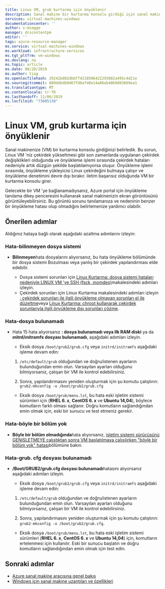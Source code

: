 ```yaml
---
title: Linux VM, grub kurtarma için önyüklenir
description: Sanal makine bir kurtarma konsolu girdiği için sanal makine önyükleme yapamadı
services: virtual-machines-windows
documentationcenter: ''
author: v-miegge
manager: dcscontentpm
editor: ''
tags: azure-resource-manager
ms.service: virtual-machines-windows
ms.workload: infrastructure-services
ms.tgt_pltfrm: vm-windows
ms.devlang: na
ms.topic: article
ms.date: 08/28/2019
ms.author: tiag
ms.openlocfilehash: 29242b802dbbff4218506422293082a495c4d21e
ms.sourcegitcommit: 609d4bdb0467fd0af40e14a86eb40b9d03669ea1
ms.translationtype: MT
ms.contentlocale: tr-TR
ms.lasthandoff: 11/06/2019
ms.locfileid: "73685138"
---
```

# <a name="linux-vm-boots-to-grub-rescue"></a>Linux VM, grub kurtarma için önyüklenir

Sanal makinenize (VM) bir kurtarma konsolu girdiğinizi belirledik. Bu sorun, Linux VM 'niz çekirdek yükseltmesi gibi son zamanlarda uygulanan çekirdek değişiklikleri olduğunda ve önyükleme işlemi sırasında çekirdek hataları nedeniyle artık düzgün şekilde başlatılamıyorsa oluşur. Önyükleme işlemi sırasında, önyükleme yükleyicisi Linux çekirdeğini bulmaya çalışır ve önyükleme denetimini devre dışı bırakır. iletim başarısız olduğunda VM bir kurtarma konsolu girer.

Gelecekte bir VM 'ye bağlanamadıysanız, Azure portal için önyükleme tanılama dikey penceresini kullanarak sanal makinenizin ekran görüntüsünü görüntüleyebilirsiniz. Bu görüntü sorunu tanılamanıza ve nedeninin benzer bir önyükleme hatası olup olmadığını belirlemenize yardımcı olabilir.

## <a name="recommended-steps"></a>Önerilen adımlar

Aldığınız hataya bağlı olarak aşağıdaki azaltma adımlarını izleyin:

### <a name="error---unknown-filesystem"></a>Hata-bilinmeyen dosya sistemi

* **Bilinmeyen**hata dosyalarını alıyorsanız, bu hata önyükleme bölümünde bir dosya sistemi Bozulması veya yanlış bir çekirdek yapılandırması elde edebilir.

   * Dosya sistemi sorunları için [Linux Kurtarma: dosya sistemi hataları nedeniyle LINUX VM 'ye SSH (fsck, ınomdes)](https://blogs.msdn.microsoft.com/linuxonazure/2016/09/13/linux-recovery-cannot-ssh-to-linux-vm-due-to-file-system-errors-fsck-inodes/)makalesindeki adımları izleyin.
   * Çekirdek sorunları için Linux Kurtarma makalesindeki adımları izleyin [: çekirdek sorunları ile ilgili önyükleme olmayan sorunları el ile düzeltme](https://blogs.msdn.microsoft.com/linuxonazure/2016/10/09/linux-recovery-manually-fixing-non-boot-issues-related-to-kernel-problems/)veya [Linux Kurtarma: chroot kullanarak çekirdek sorunlarıyla ilgili önyükleme dışı sorunları çözme](https://blogs.msdn.microsoft.com/linuxonazure/2016/10/09/linux-recovery-fixing-non-boot-issues-related-to-kernel-problems-using-chroot/).
   
### <a name="error---file-not-found"></a>Hata-dosya bulunamadı

* Hata 15 hata alıyorsanız **: dosya bulunamadı veya Ilk RAM diski** ya da **ınitrd/ınitramfs dosyası bulunamadı**, aşağıdaki adımları izleyin.

    * Eksik dosya `/boot/grub2/grub.cfg` veya `initrd/initramfs` aşağıdaki işleme devam edin:

    1. `/etc/default/grub` olduğundan ve doğru/istenen ayarların bulunduğundan emin olun. Varsayılan ayarları olduğunu bilmiyorsanız, çalışan bir VM ile kontrol edebilirsiniz.

    2. Sonra, yapılandırmasını yeniden oluşturmak için şu komutu çalıştırın: `grub2-mkconfig -o /boot/grub2/grub.cfg`

   * Eksik dosya `/boot/grub/menu.lst`, bu hata eski işletim sistemi sürümleri için (**RHEL 6. x**, **CentOS 6. x** ve **Ubuntu 14,04**), böylece komutların farklı olması sağlanır. Doğru komutların sağlandığından emin olmak için, eski bir sunucu ve test etmeniz gerekir.

### <a name="error---no-such-partition"></a>Hata-böyle bir bölüm yok

* **Böyle bir bölüm olmadığında**hata alıyorsanız, [işletim sistemi sürücüsünü GENIŞLETMEYE çalıştıktan sonra VM başlatılmaya çalışılırken "böyle bir bölüm yok" hatası](https://blogs.technet.microsoft.com/shwetanayak/2017/03/12/case-scenario-no-such-partition-error-while-trying-to-start-the-vm-after-attempting-to-extend-the-os-drive/)bölümüne bakın.

### <a name="error---grubcfg-file-not-found"></a>Hata-grub. cfg dosyası bulunamadı

* **/Boot/GRUB2/grub.cfg dosyası bulunamadı**hatasını alıyorsanız aşağıdaki adımları izleyin.

    * Eksik dosya `/boot/grub2/grub.cfg` veya `initrd/initramfs` aşağıdaki işleme devam edin:

    1. `/etc/default/grub` olduğundan ve doğru/istenen ayarların bulunduğundan emin olun. Varsayılan ayarları olduğunu bilmiyorsanız, çalışan bir VM ile kontrol edebilirsiniz.

    2. Sonra, yapılandırmasını yeniden oluşturmak için şu komutu çalıştırın: `grub2-mkconfig -o /boot/grub2/grub.cfg`.

   * Eksik dosya `/boot/grub/menu.lst`, bu hata eski işletim sistemi sürümleri (**RHEL 6. x**, **CentOS 6. x** ve **Ubuntu 14,04**) için, komutların ertelenmesi için kullanılır. Eski bir sunucu başlatın ve doğru komutların sağlandığından emin olmak için test edin.

## <a name="next-steps"></a>Sonraki adımlar

* [Azure sanal makine aracısına genel bakış](../extensions/agent-windows.md)
* [Windows için sanal makine uzantıları ve özellikleri](../extensions/features-windows.md)

